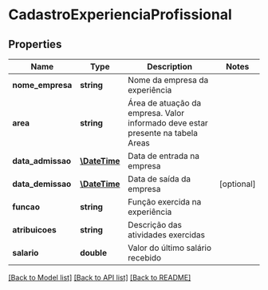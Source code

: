 # CadastroExperienciaProfissional

## Properties
Name | Type | Description | Notes
------------ | ------------- | ------------- | -------------
**nome_empresa** | **string** | Nome da empresa da experiência | 
**area** | **string** | Área de atuação da empresa.  Valor informado deve estar presente na tabela Areas | 
**data_admissao** | [**\DateTime**](\DateTime.md) | Data de entrada na empresa | 
**data_demissao** | [**\DateTime**](\DateTime.md) | Data de saída da empresa | [optional] 
**funcao** | **string** | Função exercida na experiência | 
**atribuicoes** | **string** | Descrição das atividades exercidas | 
**salario** | **double** | Valor do último salário recebido | 

[[Back to Model list]](../README.md#documentation-for-models) [[Back to API list]](../README.md#documentation-for-api-endpoints) [[Back to README]](../README.md)


